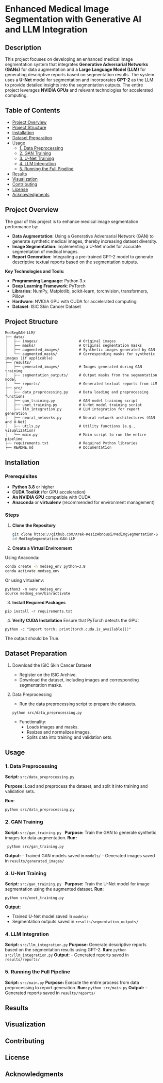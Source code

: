 # Enhanced Medical Image Segmentation with Generative AI and LLM Integration

## Description

This project focuses on developing an enhanced medical image segmentation system that integrates **Generative Adversarial Networks (GANs)** for data augmentation and a **Large Language Model (LLM)** for generating descriptive reports based on segmentation results. The system uses a **U-Net** model for segmentation and incorporates **GPT-2** as the LLM to provide detailed insights into the segmentation outputs. The entire project leverages **NVIDIA GPUs** and relevant technologies for accelerated computing.

## Table of Contents

- [Project Overview](#project-overview)
- [Project Structure](#project-structure)
- [Installation](#installation)
- [Dataset Preparation](#dataset-preparation)
- [Usage](#usage)
  - [1. Data Preprocessing](#1-data-preprocessing)
  - [2. GAN Training](#2-gan-training)
  - [3. U-Net Training](#3-u-net-training)
  - [4. LLM Integration](#4-llm-integration)
  - [5. Running the Full Pipeline](#5-running-the-full-pipeline)
- [Results](#results)
- [Visualization](#visualization)
- [Contributing](#contributing)
- [License](#license)
- [Acknowledgments](#acknowledgments)


## Project Overview

The goal of this project is to enhance medical image segmentation performance by:

- **Data Augmentation**: Using a Generative Adversarial Network (GAN) to generate synthetic medical images, thereby increasing dataset diversity.
- **Image Segmentation**: Implementing a U-Net model for accurate segmentation of medical images.
- **Report Generation**: Integrating a pre-trained GPT-2 model to generate descriptive textual reports based on the segmentation outputs.

**Key Technologies and Tools:**

- **Programming Language**: Python 3.x
- **Deep Learning Framework**: PyTorch
- **Libraries**: NumPy, Matplotlib, scikit-learn, torchvision, transformers, Pillow
- **Hardware**: NVIDIA GPU with CUDA for accelerated computing
- **Dataset**: ISIC Skin Cancer Dataset

## Project Structure
```plaintext
MedSegGAN-LLM/
├── data/
│   ├── images/                   # Original images
│   ├── masks/                    # Original segmentation masks
│   ├── augmented_images/         # Synthetic images generated by GAN
│   └── augmented_masks/          # Corresponding masks for synthetic images (if applicable)
├── results/
│   ├── generated_images/         # Images generated during GAN training
│   ├── segmentation_outputs/     # Output masks from the segmentation model
│   └── reports/                  # Generated textual reports from LLM
├── src/
│   ├── data_preprocessing.py     # Data loading and preprocessing functions
│   ├── gan_training.py           # GAN model training script
│   ├── unet_training.py          # U-Net model training script
│   ├── llm_integration.py        # LLM integration for report generation
│   ├── neural_networks.py        # Neural network architectures (GAN and U-Net)
│   ├── utils.py                  # Utility functions (e.g., visualization)
│   └── main.py                   # Main script to run the entire pipeline
├── requirements.txt              # Required Python libraries
├── README.md                     # Documentation
```

## Installation

### Prerequisites

- **Python 3.8** or higher
- **CUDA Toolkit** (for GPU acceleration)
- **An NVIDIA GPU** compatible with CUDA
- **Anaconda** or **virtualenv** (recommended for environment management)

### Steps

1. **Clone the Repository**

   ```bash
   git clone https://github.com/Arek-KesizAbnousi/MedImgSegmentation-GAN-LLM.git
   cd MedImgSegmentation-GAN-LLM

2. **Create a Virtual Environment**

Using Anaconda:
```bash
conda create -n medseg_env python=3.8
conda activate medseg_env
```
Or using virtualenv:
```
python3 -m venv medseg_env
source medseg_env/bin/activate
```
3. **Install Required Packages**
```
pip install -r requirements.txt
```
4. **Verify CUDA Installation**
   Ensure that PyTorch detects the GPU:
```
python -c "import torch; print(torch.cuda.is_available())"
```
The output should be True.

## Dataset Preparation
1. Download the ISIC Skin Cancer Dataset
   - Register on the ISIC Archive.
   - Download the dataset, including images and corresponding segmentation masks.

2. Data Preprocessing
   - Run the data preprocessing script to prepare the datasets.
   ```
   python src/data_preprocessing.py
   ```
   - Functionality:
     - Loads images and masks.
     - Resizes and normalizes images.
     - Splits data into training and validation sets.
 
## Usage
   ### 1. Data Preprocessing
   **Script:** `src/data_preprocessing.py`

   **Purpose:** Load and preprocess the dataset, and split it into training and validation sets.

   **Run:**
   ```
   python src/data_preprocessing.py
   ```

   ### 2. GAN Training
   **Script:** `src/gan_training.py `
   **Purpose:** Train the GAN to generate synthetic images for data augmentation.
   **Run:**
   ```
    python src/gan_training.py
   ```
   **Output:**
    - Trained GAN models saved in `models/`
    - Generated images saved in   `results/generated_images/`
   
   ### 3. U-Net Training
   **Script:** `src/gan_training.py `
   **Purpose:** Train the U-Net model for image segmentation using the augmented dataset.
   **Run:**
   ```
   python src/unet_training.py
   ```
   **Output:**
   - Trained U-Net model saved in `models/`
   - Segmentation outputs saved in   `results/segmentation_outputs/`
   
   ### 4. LLM Integration
   **Script:** `src/llm_integration.py`
   **Purpose:** Generate descriptive reports based on the segmentation results using GPT-2.
   **Run:**
      ```
      python src/llm_integration.py
      ```
    **Output:**
     - Generated reports saved in  `results/reports/`

   ### 5. Running the Full Pipeline
   **Script:** `src/main.py`
   **Purpose:** Execute the entire process from data preprocessing to report generation.
   **Run:**
      ```
       python src/main.py
      ```
   **Output:**
    - Generated reports saved in  `results/reports/`
   
   ## Results


## Visualization
## Contributing
## License

## Acknowledgments
